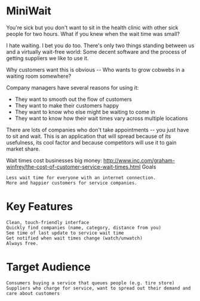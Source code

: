 # MiniWait

You're sick but you don't want to sit in the health clinic with other sick people for two hours. What if you knew when the wait time was small?

I hate waiting. I bet you do too. There's only two things standing between us and a virtually wait-free world: Some decent software and the process of getting suppliers we like to use it.

Why customers want this is obvious -- Who wants to grow cobwebs in a waiting room somewhere?

Company managers have several reasons for using it:

* They want to smooth out the flow of customers
* They want to make their customers happy
* They want to know who else might be waiting to come in
* They want to know how their wait times vary across multiple locations

There are lots of companies who don't take appointments -- you just have to sit and wait. This is an application that will spread because of its usefulness, its cool factor and because competitors will use it to gain market share.

Wait times cost businesses big money: http://www.inc.com/graham-winfrey/the-cost-of-customer-service-wait-times.html
Goals

    Less wait time for everyone with an internet connection.
    More and happier customers for service companies.

# Key Features

    Clean, touch-friendly interface
    Quickly find companies (name, category, distance from you)
    See time of last update to service wait time
    Get notified when wait times change (watch/unwatch)
    Always free.

# Target Audience

    Consumers buying a service that queues people (e.g. tire store)
    Suppliers who charge for service, want to spread out their demand and care about customers

